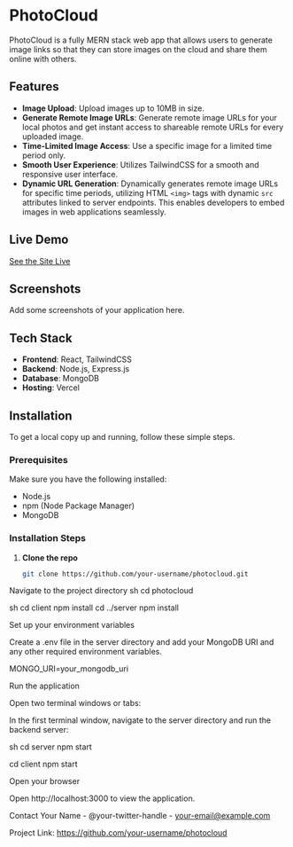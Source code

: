 # PhotoCloud

PhotoCloud is a fully MERN stack web app that allows users to generate image links so that they can store images on the cloud and share them online with others.

## Features

- **Image Upload**: Upload images up to 10MB in size.
- **Generate Remote Image URLs**: Generate remote image URLs for your local photos and get instant access to shareable remote URLs for every uploaded image.
- **Time-Limited Image Access**: Use a specific image for a limited time period only.
- **Smooth User Experience**: Utilizes TailwindCSS for a smooth and responsive user interface.
- **Dynamic URL Generation**: Dynamically generates remote image URLs for specific time periods, utilizing HTML `<img>` tags with dynamic `src` attributes linked to server endpoints. This enables developers to embed images in web applications seamlessly.

## Live Demo

[See the Site Live](https://photocloud.vercel.app/)

## Screenshots

Add some screenshots of your application here.

## Tech Stack

- **Frontend**: React, TailwindCSS
- **Backend**: Node.js, Express.js
- **Database**: MongoDB
- **Hosting**: Vercel

## Installation

To get a local copy up and running, follow these simple steps.

### Prerequisites

Make sure you have the following installed:

- Node.js
- npm (Node Package Manager)
- MongoDB

### Installation Steps

1. **Clone the repo**

   ```sh
   git clone https://github.com/your-username/photocloud.git

Navigate to the project directory
sh cd photocloud

sh cd client
npm install
cd ../server
npm install


Set up your environment variables

Create a .env file in the server directory and add your MongoDB URI and any other required environment variables.

MONGO_URI=your_mongodb_uri


Run the application

Open two terminal windows or tabs:

In the first terminal window, navigate to the server directory and run the backend server:

sh cd server
npm start

cd client
npm start

Open your browser

Open http://localhost:3000 to view the application.

Contact
Your Name - @your-twitter-handle - your-email@example.com

Project Link: https://github.com/your-username/photocloud
